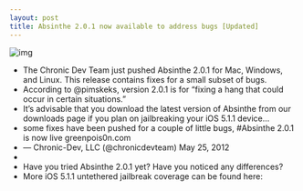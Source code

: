 ```yaml
---
layout: post
title: Absinthe 2.0.1 now available to address bugs [Updated]
---
```

![img](http://media.idownloadblog.com/wp-content/uploads/2012/05/Absinthe2.0-Magnifying-Glass.jpg)
* The Chronic Dev Team just pushed Absinthe 2.0.1 for Mac, Windows, and Linux. This release contains fixes for a small subset of bugs.
* According to @pimskeks, version 2.0.1 is for “fixing a hang that could occur in certain situations.”
* It’s advisable that you download the latest version of Absinthe from our downloads page if you plan on jailbreaking your iOS 5.1.1 device…
* some fixes have been pushed for a couple of little bugs, #Absinthe 2.0.1 is now live greenpois0n.com
* — Chronic-Dev, LLC (@chronicdevteam) May 25, 2012
*  
* Have you tried Absinthe 2.0.1 yet? Have you noticed any differences?
* More iOS 5.1.1 untethered jailbreak coverage can be found here:

